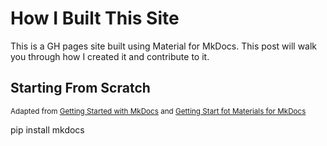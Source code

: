 # How I Built This Site

This is a GH pages site built using Material for MkDocs. This post will walk you through how I created it and contribute to it.

## Starting From Scratch
<small>Adapted from [Getting Started with MkDocs](https://www.mkdocs.org/getting-started/) and [Getting Start fot Materials for MkDocs](https://squidfunk.github.io/mkdocs-material/getting-started/)</small>

pip install mkdocs
